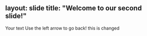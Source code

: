 layout: slide
title: "Welcome to our second slide!"
---
Your text
Use the left arrow to go back! this is changed
